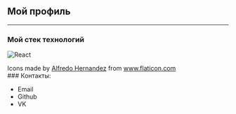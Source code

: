 ## Мой профиль
---
### Мой стек технологий
![React](https://www.flaticon.com/authors/alfredo-hernandez)
<div>Icons made by <a href="https://www.flaticon.com/authors/alfredo-hernandez" title="Alfredo Hernandez">Alfredo Hernandez</a> from <a href="https://www.flaticon.com/" title="Flaticon">www.flaticon.com</a></div>
### Контакты:

* Email
* Github
* VK
